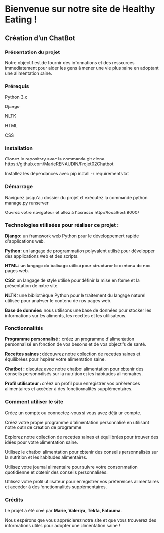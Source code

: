 <h1>Bienvenue sur notre site de Healthy Eating !</h1>
<h2>Création d’un ChatBot</h2>
<h3>Présentation du projet</h3>
Notre objectif est de fournir des informations et des ressources immediatement pour aider les gens à mener une vie plus saine en adoptant une alimentation saine.

<h3>Prérequis</h3>
<p>Python 3.x</p> 
<p>Django</p>
<p>NLTK</p>
<p>HTML</p>
CSS</h2>

<h3>Installation</h3>
<p>Clonez le repository avec la commande git clone https://github.com/MarieRENAUDIN/Projet02Chatbot</p>
<p>Installez les dépendances avec pip install -r requirements.txt</p>

<h3>Démarrage</h3>
<p>Naviguez jusqu'au dossier du projet et exécutez la commande python manage.py runserver<p>
<p>Ouvrez votre navigateur et allez à l'adresse http://localhost:8000/<p>
 
<h3>Technologies utilisées pour réaliser ce projet :</h3>

<b><p>Django:</b> un framework web Python pour le développement rapide d'applications web.</p>
<b><p>Python:</b> un langage de programmation polyvalent utilisé pour développer des applications web et des scripts.</p>
<b><p>HTML:</b> un langage de balisage utilisé pour structurer le contenu de nos pages web.</p>
<b><p>CSS:</b> un langage de style utilisé pour définir la mise en forme et la présentation de notre site.</p>
<b><p>NLTK:</b> une bibliothèque Python pour le traitement du langage naturel utilisée pour analyser le contenu de nos pages web.</p>
<b>Base de données:</b> nous utilisons une base de données pour stocker les informations sur les aliments, les recettes et les utilisateurs.</p>

<h3>Fonctionnalités</h3>


<b><p>Programme personnalisé :</b> créez un programme d'alimentation personnalisé en fonction de vos besoins et de vos objectifs de santé.<p>

<b><p>Recettes saines :</b> découvrez notre collection de recettes saines et équilibrées pour inspirer votre alimentation saine.<p>

<b><p>Chatbot :</b> discutez avec notre chatbot alimentation pour obtenir des conseils personnalisés sur la nutrition et les habitudes alimentaires.<p>

<b><p>Profil utilisateur : </b>créez un profil pour enregistrer vos préférences alimentaires et accéder à des fonctionnalités supplémentaires.<p>

 
 <h3>Comment utiliser le site</h3>

<p>Créez un compte ou connectez-vous si vous avez déjà un compte.</p>
<p>Créez votre propre programme d'alimentation personnalisé en utilisant notre outil de création de programme.</p>
<p>Explorez notre collection de recettes saines et équilibrées pour trouver des idées pour votre alimentation saine.</p>
<p>Utilisez le chatbot alimentation pour obtenir des conseils personnalisés sur la nutrition et les habitudes alimentaires.</p>
<p>Utilisez votre journal alimentaire pour suivre votre consommation quotidienne et obtenir des conseils personnalisés.</p>
<p>Utilisez votre profil utilisateur pour enregistrer vos préférences alimentaires et accéder à des fonctionnalités supplémentaires.</p>

<h3>Crédits</h3>
Le projet a été créé par <b>Marie, Valeriya, Tekfa, Fatouma</b>.

Nous espérons que vous apprécierez notre site et que vous trouverez des informations utiles pour adopter une alimentation saine !
